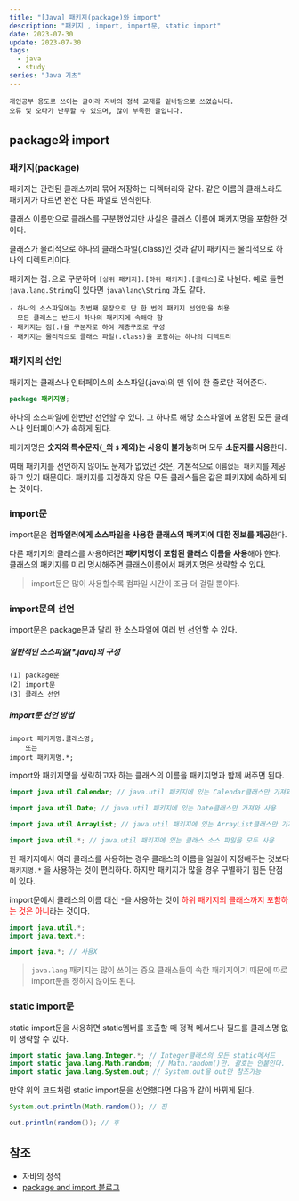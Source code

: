 ```yaml
---
title: "[Java] 패키지(package)와 import"
description: "패키지 , import, import문, static import"
date: 2023-07-30
update: 2023-07-30
tags:
  - java
  - study
series: "Java 기초"
---
```


```
개인공부 용도로 쓰이는 글이라 자바의 정석 교재를 밑바탕으로 쓰였습니다. 
오류 및 오타가 난무할 수 있으며, 많이 부족한 글입니다.
```

## package와 import

### 패키지(package)

패키지는 관련된 클래스끼리 묶어 저장하는 디렉터리와 같다. 같은 이름의 클래스라도 패키지가 다르면 완전 다른 파일로 인식한다. 

클래스 이름만으로 클래스를 구분했었지만 사실은 클래스 이름에 패키지명을 포함한 것이다. 

클래스가 물리적으로 하나의 클래스파일(.class)인 것과 같이 패키지는 물리적으로 하나의 디렉토리이다.

패키지는 점`.`으로 구분하며 `[상위 패키지].[하위 패키지].[클래스]`로 나뉜다. 
예로 들면 `java.lang.String`이 있다면 `java\lang\String` 과도 같다.

```
- 하나의 소스파일에는 첫번째 문장으로 단 한 번의 패키지 선언만을 허용
- 모든 클래스는 반드시 하나의 패키지에 속해야 함
- 패키지는 점(.)을 구분자로 하여 계층구조로 구성
- 패키지는 물리적으로 클래스 파일(.class)을 포함하는 하나의 디렉토리
```

### 패키지의 선언

패키지는 클래스나 인터페이스의 소스파일(.java)의 맨 위에 한 줄로만 적어준다.
```java
package 패키지명;
```

하나의 소스파일에 한번만 선언할 수 있다. 그 하나로 해당 소스파일에 포함된 모든 클래스나 인터페이스가 속하게 된다. 

패키지명은 **숫자와 특수문자(`_`와 `$` 제외)는 사용이 불가능**하며 모두 **소문자를 사용**한다. 

여태 패키지를 선언하지 않아도 문제가 없었던 것은, 기본적으로 `이름없는 패키지`를 제공하고 있기 때문이다. 패키지를 지정하지 않은 모든 클래스들은 같은 패키지에 속하게 되는 것이다. 

### import문

import문은 **컴파일러에게 소스파일을 사용한 클래스의 패키지에 대한 정보를 제공**한다. 

다른 패키지의 클래스를 사용하려면 **패키지명이 포함된 클래스 이름을 사용**해야 한다. 클래스의 패키지를 미리 명시해주면 클래스이름에서 패키지명은 생략할 수 있다. 

> import문은 많이 사용할수록 컴파일 시간이 조금 더 걸릴 뿐이다. 

### import문의 선언

import문은 package문과 달리 한 소스파일에 여러 번 선언할 수 있다. 

##### 일반적인 소스파일(*.java)의 구성
```
(1) package문
(2) import문
(3) 클래스 선언
```

##### **import문 선언 방법**  
```
import 패키지명.클래스명;
    또는
import 패키지명.*;
```

import와 패키지명을 생략하고자 하는 클래스의 이름을 패키지명과 함께 써주면 된다. 

```java
import java.util.Calendar; // java.util 패키지에 있는 Calendar클래스만 가져와 사용

import java.util.Date; // java.util 패키지에 있는 Date클래스만 가져와 사용

import java.util.ArrayList; // java.util 패키지에 있는 ArrayList클래스만 가져와 사용

import java.util.*; // java.util 패키지에 있는 클래스 소스 파일을 모두 사용
```
한 패키지에서 여러 클래스를 사용하는 경우 클래스의 이름을 일일이 지정해주는 것보다 `패키지명.*` 을 사용하는 것이 편리하다. 하지만 패키지가 많을 경우 구별하기 힘든 단점이 있다. 

import문에서 클래스의 이름 대신 `*`을 사용하는 것이 <span style="color:red">하위 패키지의 클래스까지 포함하는 것은 아니</span>라는 것이다.

```java
import java.util.*;
import java.text.*;

import java.*; // 사용X
```

> `java.lang` 패키지는 많이 쓰이는 중요 클래스들이 속한 패키지이기 때문에 따로 import문을 정하지 않아도 된다. 


### static import문

static import문을 사용하면 static멤버를 호출할 때 정적 메서드나 필드를 클래스명 없이 생략할 수 있다. 

```java
import static java.lang.Integer.*; // Integer클래스의 모든 static메서드
import static java.lang.Math.random; // Math.random()만. 괄호는 안붙인다.
import static java.lang.System.out; // System.out을 out만 참조가능
```

만약 위의 코드처럼 static import문을 선언했다면 다음과 같이 바뀌게 된다.

```java
System.out.println(Math.random()); // 전

out.println(random()); // 후
```

## 참조 

- 자바의 정석 
- [package and import 블로그](https://inpa.tistory.com/entry/JAVA-%E2%98%95-%EA%B0%9D%EC%B2%B4-%EC%A7%80%ED%96%A5OOP-%ED%81%B4%EB%9E%98%EC%8A%A4-%EB%AC%B8%EB%B2%95-%F0%9F%92%AF-%EC%B4%9D%EC%A0%95%EB%A6%AC#super_%ED%82%A4%EC%9B%8C%EB%93%9C)